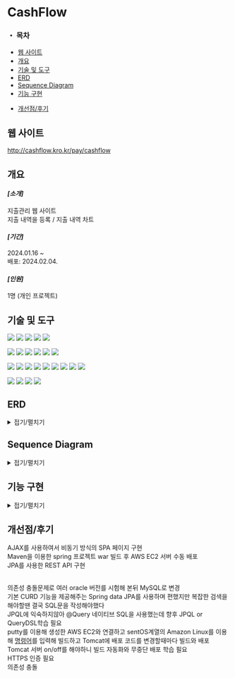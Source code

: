 <h1>CashFlow</h1> 

### ・ 목차
 - [웹 사이트](#웹-사이트)
 - [개요](#개요)
 - [기술 및 도구](#기술-및-도구)
 - [ERD](#ERD)
 - [Sequence Diagram](#Sequence-Diagram)
 - [기능 구현](#기능-구현)
 <!-- [업데이트](#업데이트) -->
 - [개선점/후기](#개선점/후기)
## **웹 사이트**
http://cashflow.kro.kr/pay/cashflow

## **개요**
<h4><i>[소개]</i></h4>
지출관리 웹 사이트<br>
지출 내역을 등록 / 지출 내역 차트 <br>

<h4><i>[기간]</i></h4>
2024.01.16 ~<br>
배포: 2024.02.04.

<h4><i>[인원]</i></h4>
1명 (개인 프로젝트)

## **기술 및 도구**
<p>
<img src="https://img.shields.io/badge/Java-007396?style=flat-square&logo=java&logoColor=white"/>
<img src="https://img.shields.io/badge/html5-E34F26?style=flat-square&logo=html5&logoColor=white"/> 
<img src="https://img.shields.io/badge/css3-1572B6?style=flat-square&logo=css3&logoColor=white"/> 
<img src="https://img.shields.io/badge/javascript-F7DF1E?style=flat-square&logo=javascript&logoColor=black"/> 
<img src="https://img.shields.io/badge/jquery-0769AD?style=flat-square&logo=jquery&logoColor=white"/> 
</p>
<p>
<img src="https://img.shields.io/badge/Spring-6DB33F?style=flat-square&logo=Spring&logoColor=white">
<img src="https://img.shields.io/badge/JSP-black?style=flat-square&logo=java&logoColor=white"> 
<img src="https://img.shields.io/badge/Servlet-008CDD?style=flat-square&logo=Stripe&logoColor=white">
<img src="https://img.shields.io/badge/JSTL-007396?style=flat-square&logo=java&logoColor=white"/>
<img src="https://img.shields.io/badge/AJAX-2E77BC?style=flat-square&logo=Betfair&logoColor=white">
<img src="https://img.shields.io/badge/REST_API-004040?style=flat-square&logo=rest&logoColor=white"/>
</p>
<p>
<img src="https://img.shields.io/badge/JPA-232F3E?style=flat-square&logo=Spreadshirt&logoColor=white"/>
<img src="https://img.shields.io/badge/Spring_Data_JPA-6DB33F?style=flat-square&logo=spring&logoColor=white"/>
<img src="https://img.shields.io/badge/MySQL-4479A1?style=flat-square&logo=MySQL&logoColor=white"/>  
<img src="https://img.shields.io/badge/Maven-C71A36?style=flat-square&logo=apache-maven&logoColor=white"/>
<img src="https://img.shields.io/badge/Tomcat-F8DC75?style=flat-square&logo=Apache Tomcat&logoColor=black"/>  
<img src="https://img.shields.io/badge/AWS_EC2-232F3E?style=flat-square&logo=Amazon-AWS&logoColor=white">
<img src="https://img.shields.io/badge/AWS_RDS-232F3E?style=flat-square&logo=Amazon-AWS&logoColor=white">
<img src="https://img.shields.io/badge/Amazon_Linux-2023-232F3E?style=flat-square&logo=Amazon&logoColor=white"/>
<img src="https://img.shields.io/badge/Putty-005CFF?style=flat-square&logo=putty&logoColor=white"/>
</p>
<p>
<img src="https://img.shields.io/badge/STS-6DB33F?style=flat-square&logo=Spring&logoColor=white">
<img src="https://img.shields.io/badge/GitHub-181717?style=flat-square&logo=github&logoColor=white"/>
<img src="https://img.shields.io/badge/VSCode-007ACC?style=flat-square&logo=visual-studio-code&logoColor=white"/>
<img src="https://img.shields.io/badge/Mermaid-0076BF?style=flat-square&logo=mermaid&logoColor=white"/>  
</p>


## **ERD**
<details>
<summary>접기/펼치기</summary>
<img src="https://github.com/yi5oyu/endpay/assets/111046436/c6a947f0-2556-4f10-87ed-fa8afbe7cbb2">
</details>

## **Sequence Diagram**

<details>
<summary>접기/펼치기</summary>
<h4>・ 회원</h4>
<img src="https://github.com/yi5oyu/endpay/assets/111046436/071c7779-78c0-4a65-abf8-6fb05bd4d637">
 
<h4>・ 지출</h4>
<img src="https://github.com/yi5oyu/endpay/assets/111046436/f31130ba-d536-4e4e-ae38-2c7d656c98b8">
</details>

## **기능 구현**
<details>
<summary>접기/펼치기</summary>
 
### 구현 페이지
<h4>・ 로그인 / 회원가입</h4>
<img src="https://github.com/yi5oyu/endpay/assets/111046436/dbad5adf-310d-469a-9e3e-71da6a460212">

<h4>・ 메인 페이지</h4>
<p>- 홈</p>
<img src="https://github.com/yi5oyu/endpay/assets/111046436/cc64b718-c80a-4cce-8f04-b3dd98541df7">
<p>- 지출 입력</p>
<img src="https://github.com/yi5oyu/endpay/assets/111046436/df91cb0a-36a8-4d1a-abc5-0e370205715c">
<p>- 지출 확인</p>
<img src="https://github.com/yi5oyu/endpay/assets/111046436/4678b272-cf49-4e0a-a013-6b2ea7bcd107">
<p>- 마이페이지</p>
<img src="https://github.com/yi5oyu/endpay/assets/111046436/2cdfb0ba-7f81-476d-a586-4e347bf893f0">

### 기능
<h4>・ REST API</h4>
<p>- 회원</p>
<img src="https://github.com/yi5oyu/endpay/assets/111046436/18c25ba7-bbbe-4574-813e-6aaaffd32693">
<p>- 지출</p>
<img src="https://github.com/yi5oyu/endpay/assets/111046436/b914e9e2-67b5-48cc-9974-f68bb32c6b46">
</details>

<!-- 
## **업데이트**
### ・ Release (2024.02.04)
<h4>Features</h4>
 - 소비기록 페이징 / 지출 작성 버튼 이벤트 수정 (2024-02-05)
 
<br>
<h4>Bug Fixes</h4>
 - 마이페이지 로그아웃 기능 수정 (2024-02-04)<br>
 - 회원가입 오류 수정 (2024-02-06)
<br>
-->

## **개선점/후기**

AJAX를 사용하여서 비동기 방식의 SPA 페이지 구현<br>
Maven을 이용한 spring 프로젝트 war 빌드 후 AWS EC2 서버 수동 배포<br>
JPA를 사용한 REST API 구현<br>
<br>
<!-- JPA를 처음 사용하며 [오류](https://github.com/yi5oyu/Study/blob/main/JPA/0.%20Error/Memo.txt)를 접하고 수정<br> -->
의존성 충돌문제로 여러 oracle 버전를 시험해 본뒤 MySQL로 변경<br>
기본 CURD 기능을 제공해주는 Spring data JPA를 사용하며 편했지만 복잡한 검색을 해야할땐 결국 SQL문을 작성해야했다 <br>
JPQL에 익숙하지않아 @Query 네이티브 SQL을 사용했는데 향후 JPQL or QueryDSL학습 필요<br>
putty를 이용해 생성한 AWS EC2와 연결하고 sentOS계열의 Amazon Linux를 이용해 [명령어](https://github.com/yi5oyu/Study/blob/main/AWS/EC2/2.%20Release)를 입력해 빌드하고 Tomcat에 배포
코드를 변경할때마다 빌드와 배포 Tomcat 서버 on/off를 해야하니 빌드 자동화와 무중단 배포 학습 필요<br>
HTTPS 인증 필요<br>
의존성 충돌
<!-- 화면구성, 프로젝트의 구조와 구현 방법에 많은 시간이 쓰임 <br> -->


